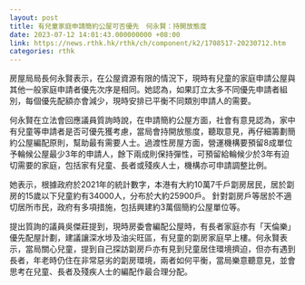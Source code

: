 ```yaml
---
layout: post
title: 有兒童家庭申請簡約公屋可否優先　何永賢：持開放態度
date: 2023-07-12 14:01:43.000000000 +08:00
link: https://news.rthk.hk/rthk/ch/component/k2/1708517-20230712.htm
categories: rthk
---
```


房屋局局長何永賢表示，在公屋資源有限的情況下，現時有兒童的家庭申請公屋與其他一般家庭申請者優先次序是相同。她認為，如果訂立太多不同優先申請者組別，每個優先配額亦會減少，現時安排已平衡不同類別申請人的需要。

何永賢在立法會回應議員質詢時說，在申請簡約公屋方面，社會有意見認為，家中有兒童等申請者是否可優先獲考慮，當局會持開放態度，聽取意見，再仔細籌劃簡約公屋編配原則，幫助最有需要人士。過渡性房屋方面，營運機構要預留8成單位予輪候公屋最少3年的申請人，餘下兩成則保持彈性，可預留給輪候少於3年有迫切需要的家庭，包括家有兒童、長者或殘疾人士，機構亦可申請調整比例。

她表示，根據政府於2021年的統計數字，本港有大約10萬7千戶劏房居民，居於劏房的15歲以下兒童約有34000人，分布於大約25900戶。 針對劏房戶等居於不適切居所巿民，政府有多項措施，包括興建約3萬個簡約公屋單位等。

提出質詢的議員吳傑莊提到，現時房委會編配公屋時，有長者家庭亦有「天倫樂」優先配屋計劃，建議讓深水埗及油尖旺區，有兒童的劏房家庭早上樓。何永賢表示，當局關心兒童，提到自己探訪劏房戶亦有見到兒童居住環境擠迫，但亦有遇到長者，年老時仍住在非常惡劣的劏房環境，兩者如何平衡，當局樂意聽意見，並會思考在兒童、長者及殘疾人士的編配作最合理分配。
